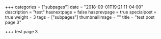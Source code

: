 +++
categories = ["subpages"]
date = "2018-09-01T19:21:11-04:00"
description = "test"
hasnextpage = false
hasprevpage = true
specialpost = true
weight = 3
tags = ["subpages"]
thumbnailImage = ""
title = "test post page 3"

+++
test page 3